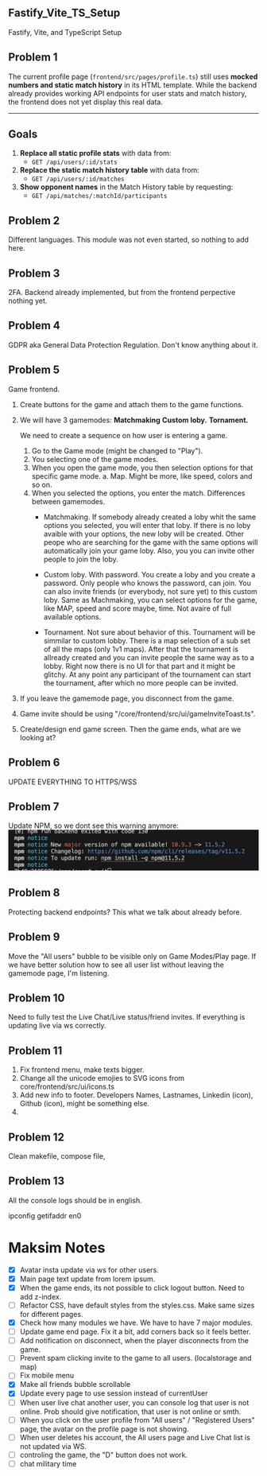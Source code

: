 ## Fastify_Vite_TS_Setup
Fastify, Vite, and TypeScript Setup

## Problem 1
The current profile page (`frontend/src/pages/profile.ts`) still uses **mocked numbers and static match history** in its HTML template.
While the backend already provides working API endpoints for user stats and match history, the frontend does not yet display this real data.

---

## Goals
1. **Replace all static profile stats** with data from:
	- `GET /api/users/:id/stats`
2. **Replace the static match history table** with data from:
	- `GET /api/users/:id/matches`
3. **Show opponent names** in the Match History table by requesting:
	- `GET /api/matches/:matchId/participants`

## Problem 2
Different languages. This module was not even started, so nothing to add here.

## Problem 3
2FA. Backend already implemented, but from the frontend perpective nothing yet.

## Problem 4
GDPR aka General Data Protection Regulation. Don't know anything about it.

## Problem 5
Game frontend.
1. Create buttons for the game and attach them to the game functions.
2. We will have 3 gamemodes:
	**Matchmaking**
	**Custom loby.**
	**Tornament.**

	We need to create a sequence on how user is entering a game.
	1. Go to the Game mode (might be changed to "Play").
	2. You selecting one of the game modes.
	3. When you open the game mode, you then selection options for that specific game mode.
		a. Map. Might be more, like speed, colors and so on.
	4. When you selected the options, you enter the match.
	Differences between gamemodes.
		- Matchmaking.
			If somebody already created a loby whit the same options you selected, you will enter that loby.
			If there is no loby avaible with your options, the new loby will be created. Other peope who are searching for the game with the same options will automatically join your game loby.
			Also, you you can invite other people to join the loby.

		- Custom loby.
			With password. You create a loby and you create a password. Only people who knows the password, can join. You can also invite friends (or everybody, not sure yet) to this custom loby.
			Same as Machmaking, you can select options for the game, like MAP, speed and score maybe, time. Not avaire of full available options.

		- Tournament.
			Not sure about behavior of this. Tournament will be simmilar to custom lobby.
			There is a map selection of a sub set of all the maps (only 1v1 maps).
			After that the tournament is allready created and you can invite people the same way as to a lobby. Right now there is no UI for that part and it might be glitchy. At any point any participant of the tournament can start the tournament, after which no more people can be invited.

4. If you leave the gamemode page, you disconnect from the game.

5. Game invite should be using "/core/frontend/src/ui/gameInviteToast.ts".


3. Create/design end game screen. Then the game ends, what are we looking at?

## Problem 6
UPDATE EVERYTHING TO HTTPS/WSS

## Problem 7
Update NPM, so we dont see this warning anymore:
![alt text](docs/screenshots/npm_error.png)

## Problem 8
Protecting backend endpoints? This what we talk about already before.

## Problem 9
Move the "All users" bubble to be visible only on Game Modes/Play page.
If we have better solution how to see all user list without leaving the gamemode page, I'm listening.

## Problem 10
Need to fully test the Live Chat/Live status/friend invites. If everything is updating live via ws correctly.

## Problem 11
1. Fix frontend menu, make texts bigger.
2. Change all the unicode emojies to SVG icons from core/frontend/src/ui/icons.ts
3. Add new info to footer. Developers Names, Lastnames, Linkedin (icon), Github (icon), might be something else.
4.

## Problem 12
Clean makefile, compose file,

## Problem 13
All the console logs should be in english.



ipconfig getifaddr en0
# Maksim Notes
- [x] Avatar insta update via ws for other users.
- [x] Main page text update from lorem ipsum.
- [x] When the game ends, its not possible to click logout button. Need to add z-index.
- [ ] Refactor CSS, have default styles from the styles.css. Make same sizes for different pages.
- [x] Check how many modules we have. We have to have 7 major modules.
- [ ] Update game end page. Fix it a bit, add corners back so it feels better.
- [ ] Add notification on disconnect, when the player disconnects from the game.
- [ ] Prevent spam clicking invite to the game to all users. (localstorage and map)
- [ ] Fix mobile menu
- [x] Make all friends bubble scrollable
- [x] Update every page to use session instead of currentUser
- [ ] When user live chat another user, you can console log that user is not online. Prob should give notification, that user is not online or smth.
- [ ] When you click on the user profile from "All users" / "Registered Users" page, the avatar on the profile page is not showing.
- [ ] When user deletes his account, the All users page and Live Chat list is not updated via WS.
- [ ] controling the game, the "D" button does not work.
- [ ] chat military time

